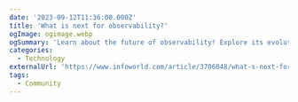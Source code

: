 ```yaml
---
date: '2023-09-12T11:36:00.000Z'
title: 'What is next for observability?'
ogImage: ogimage.webp
ogSummary: 'Learn about the future of observability! Explore its evolution, the challenges of microservices, and the significance of tools like eBPF and Cilium'
categories:
  - Technology
externalUrl: 'https://www.infoworld.com/article/3706048/what-s-next-for-observability.html'
tags:
  - Community
---
```

